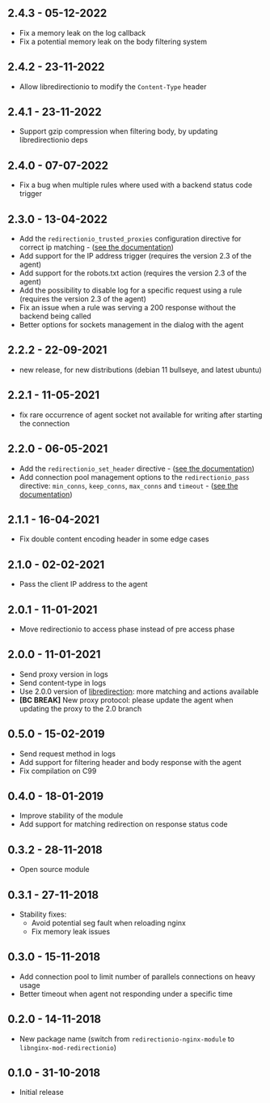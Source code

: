## 2.4.3 - 05-12-2022

 * Fix a memory leak on the log callback
 * Fix a potential memory leak on the body filtering system

## 2.4.2 - 23-11-2022

 * Allow libredirectionio to modify the `Content-Type` header

## 2.4.1 - 23-11-2022

 * Support gzip compression when filtering body, by updating libredirectionio deps

## 2.4.0 - 07-07-2022

 * Fix a bug when multiple rules where used with a backend status code trigger

## 2.3.0 - 13-04-2022

 * Add the `redirectionio_trusted_proxies` configuration directive for correct ip matching - ([see the documentation](https://redirection.io/documentation/developer-documentation/nginx-module#redirectionio-trusted-proxies))
 * Add support for the IP address trigger (requires the version 2.3 of the agent)
 * Add support for the robots.txt action (requires the version 2.3 of the agent)
 * Add the possibility to disable log for a specific request using a rule (requires the version 2.3 of the agent)
 * Fix an issue when a rule was serving a 200 response without the backend being called
 * Better options for sockets management in the dialog with the agent

## 2.2.2 - 22-09-2021

 * new release, for new distributions (debian 11 bullseye, and latest ubuntu)

## 2.2.1 - 11-05-2021

 * fix rare occurrence of agent socket not available for writing after starting the connection

## 2.2.0 - 06-05-2021

 * Add the `redirectionio_set_header` directive - ([see the documentation](https://redirection.io/documentation/developer-documentation/nginx-module#redirectionio-set-header))
 * Add connection pool management options to the `redirectionio_pass` directive: `min_conns`, `keep_conns`, `max_conns` and `timeout` - ([see the documentation](https://redirection.io/documentation/developer-documentation/nginx-module#redirectionio-pass))

## 2.1.1 - 16-04-2021

 * Fix double content encoding header in some edge cases

## 2.1.0 - 02-02-2021

 * Pass the client IP address to the agent

## 2.0.1 - 11-01-2021

 * Move redirectionio to access phase instead of pre access phase

## 2.0.0 - 11-01-2021

 * Send proxy version in logs
 * Send content-type in logs
 * Use 2.0.0 version of [libredirection](https://github.com/redirectionio/libredirectionio): more matching and actions available
 * **[BC BREAK]** New proxy protocol: please update the agent when updating the proxy to the 2.0 branch

## 0.5.0 - 15-02-2019

 * Send request method in logs
 * Add support for filtering header and body response with the agent
 * Fix compilation on C99

## 0.4.0 - 18-01-2019

 * Improve stability of the module
 * Add support for matching redirection on response status code

## 0.3.2 - 28-11-2018

 * Open source module

## 0.3.1 - 27-11-2018

 * Stability fixes:
    * Avoid potential seg fault when reloading nginx
    * Fix memory leak issues

## 0.3.0 - 15-11-2018

 * Add connection pool to limit number of parallels connections on heavy usage
 * Better timeout when agent not responding under a specific time

## 0.2.0 - 14-11-2018

 * New package name (switch from `redirectionio-nginx-module` to `libnginx-mod-redirectionio`)

## 0.1.0 - 31-10-2018

 * Initial release
